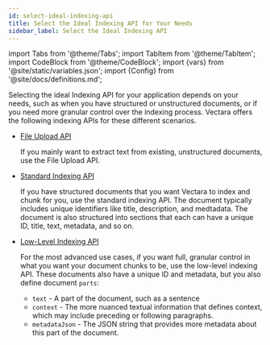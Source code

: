 ```yaml
---
id: select-ideal-indexing-api
title: Select the Ideal Indexing API for Your Needs
sidebar_label: Select the Ideal Indexing API
---
```


import Tabs from '@theme/Tabs';
import TabItem from '@theme/TabItem';
import CodeBlock from '@theme/CodeBlock';
import {vars} from '@site/static/variables.json';
import {Config} from '@site/docs/definitions.md';

Selecting the ideal Indexing API for your application depends on your needs, 
such as when you have structured or unstructured documents, or if you need 
more granular control over the indexing process. Vectara offers the following 
indexing APIs for these different scenarios.

* [File Upload API](/docs/api-reference/indexing-apis/file-upload/file-upload)

  If you mainly want to extract text from existing, unstructured documents, use 
  the File Upload API.

* [Standard Indexing API](/docs/api-reference/indexing-apis/indexing)
  
  If you have structured documents that you want Vectara to index and chunk for 
  you, use the standard indexing API. The document typically includes unique 
  identifiers like title, description, and medtadata. The document is also 
  structured into sections that each can have a unique ID, title, text, 
  metadata, and so on.

* [Low-Level Indexing API](/docs/api-reference/indexing-apis/core_indexing)

  For the most advanced use cases, if you want full, granular control in what 
  you want your document chunks to be, use the low-level indexing API. These 
  documents also have a unique ID and metadata, but you also define document
  `parts`:
    - `text` - A part of the document, such as a sentence
    - `context` - The more nuanced textual information that defines context, which 
      may include preceding or following paragraphs.
    - `metadataJson` - The JSON string that provides more metadata about this part
      of the document.